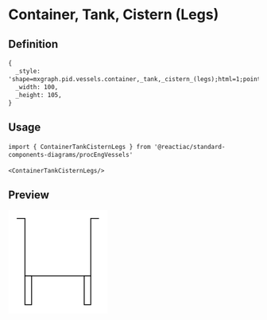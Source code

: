 # Container, Tank, Cistern (Legs)

## Definition

```
{
  _style: 'shape=mxgraph.pid.vessels.container,_tank,_cistern_(legs);html=1;pointerEvents=1;align=center;verticalLabelPosition=bottom;verticalAlign=top;dashed=0;',
  _width: 100,
  _height: 105,
}
```

## Usage

```
import { ContainerTankCisternLegs } from '@reactiac/standard-components-diagrams/procEngVessels'

<ContainerTankCisternLegs/>
```

## Preview

<img src="./container-tank-cistern-legs.png" width="200"/>
